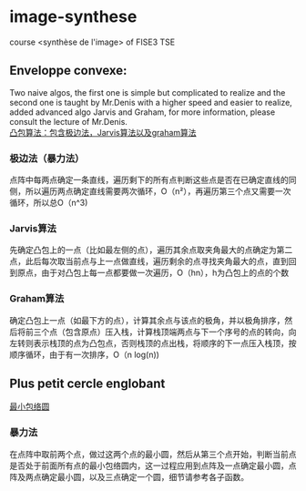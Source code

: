 # image-synthese
course &lt;synthèse de l'image> of FISE3 TSE

## Enveloppe convexe: 
Two naive algos, the first one is simple but complicated to realize and the second one is taught by Mr.Denis with a higher speed and easier to realize, added advanced algo Jarvis and Graham, for more information, please consult the lecture of Mr.Denis. </br>
[凸包算法：包含极边法，Jarvis算法以及graham算法](https://blog.csdn.net/bone_ace/article/details/46239187)

### 极边法（暴力法）
点阵中每两点确定一条直线，遍历剩下的所有点判断这些点是否在已确定直线的同侧，所以遍历两点确定直线需要两次循环，O（n²），再遍历第三个点又需要一次循环，所以总O（n^3)

### Jarvis算法
先确定凸包上的一点（比如最左侧的点），遍历其余点取夹角最大的点确定为第二点，此后每次取当前点与上一点做直线，遍历剩余的点寻找夹角最大的点，直到回到原点，由于对凸包上每一点都要做一次遍历，O（hn），h为凸包上的点的个数

### Graham算法
确定凸包上一点（如最下方的点），计算其余点与该点的极角，并以极角排序，然后将前三个点（包含原点）压入栈，计算栈顶端两点与下一个序号的点的转向，向左转则表示栈顶的点为凸包点，否则栈顶的点出栈，将顺序的下一点压入栈顶，按顺序循环，由于有一次排序，O（n log(n))

## Plus petit cercle englobant
[最小包络圆](https://blog.csdn.net/skytruine/article/details/60882966)

### 暴力法
在点阵中取前两个点，做过这两个点的最小圆，然后从第三个点开始，判断当前点是否处于前面所有点的最小包络圆内，这一过程应用到点阵及一点确定最小圆，点阵及两点确定最小圆，以及三点确定一个圆，细节请参考各子函数。